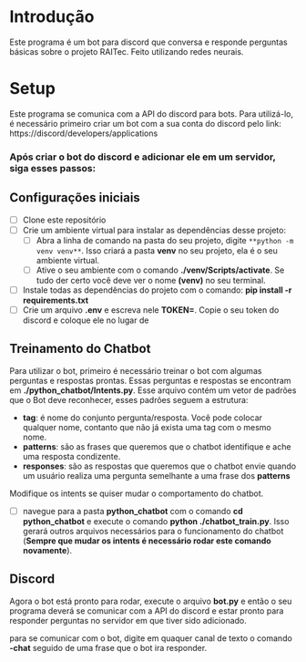 # Introdução

Este programa é um bot para discord que conversa e responde perguntas básicas sobre o projeto RAITec. Feito utilizando redes neurais.

# Setup
Este programa se comunica com a API do discord para bots. Para utilizá-lo, é necessário primeiro criar um bot com a sua conta do discord pelo link: https://discord/developers/applications

### Após criar o bot do discord e adicionar ele em um servidor, siga esses passos:

## Configurações iniciais
- [ ] Clone este repositório 
- [ ] Crie um ambiente virtual para instalar as dependências desse projeto:
    - [ ] Abra a linha de comando na pasta do seu projeto, digite ```**python -m venv venv**```. Isso criará a pasta **venv** no seu projeto, ela é o seu ambiente virtual.
    - [ ] Ative o seu ambiente com o comando **./venv/Scripts/activate**. Se tudo der certo você deve ver o nome **(venv)** no seu terminal.
- [ ] Instale todas as dependências do projeto com o comando: **pip install -r requirements.txt**
- [ ] Crie um arquivo **.env** e escreva nele **TOKEN=<O seu TOKEN>**. Copie o seu token do discord e    coloque ele no lugar de **<O seu TOKEN>** 

## Treinamento do Chatbot
Para utilizar o bot, primeiro é necessário treinar o bot com algumas perguntas e respostas prontas. Essas perguntas e respostas se encontram em **./python_chatbot/Intents.py**. Esse arquivo contém um vetor de padrões que o Bot deve reconhecer, esses padrões seguem a estrutura:

- **tag**: é nome do conjunto pergunta/resposta. Você pode colocar qualquer nome, contanto que não já exista uma tag com o mesmo nome.
- **patterns**: são as frases que queremos que o chatbot identifique e ache uma resposta condizente.
- **responses**: são as respostas que queremos que o chatbot envie quando um usuário realiza uma pergunta semelhante a uma frase dos **patterns**

Modifique os intents se quiser mudar o comportamento do chatbot.

- [ ] navegue para a pasta **python_chatbot** com o comando **cd python_chatbot** e execute o comando **python ./chatbot_train.py**. Isso gerará outros arquivos necessários para o funcionamento do chatbot (**Sempre que mudar os intents é necessário rodar este comando novamente**).

## Discord
Agora o bot está pronto para rodar, execute o arquivo **bot.py** e então o seu programa deverá se comunicar com a API do discord e estar pronto para responder perguntas no servidor em que tiver sido adicionado.

para se comunicar com o bot, digite em quaquer canal de texto o comando **-chat** seguido de uma frase que o bot ira responder.





